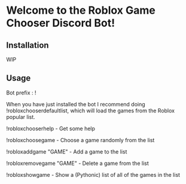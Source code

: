# Welcome to the Roblox Game Chooser Discord Bot!

## Installation
WIP
## Usage
Bot prefix : !

When you have just installed the bot I recommend doing !robloxchooserdefaultlist, which will load the games from the Roblox popular list.

!robloxchooserhelp - Get some help

!robloxchoosegame - Choose a game randomly from the list

!robloxaddgame "GAME" - Add a game to the list

!robloxremovegame "GAME" - Delete a game from the list

!robloxshowgame - Show a (Pythonic) list of all of the games in the list
